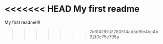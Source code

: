 <<<<<<< HEAD
My first readme
=======
My first readme!!!
>>>>>>> 7d6f4297a2780514ad5d9fe4bc4b92f0c75e795a
